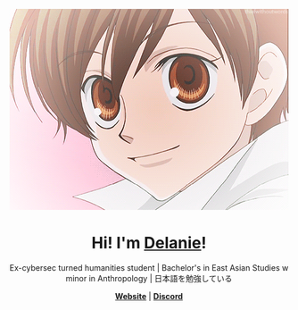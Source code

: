 <p align="center">
    <img src="haruhi.gif" alt="Banner">
</p>

<h1 align="center">Hi! I'm <a href="https://duhlanieee.github.io">Delanie</a>!</h1>
<p align="center">Ex-cybersec turned humanities student | Bachelor's in East Asian Studies w minor in Anthropology | 日本語を勉強している </p>

<p align="center">
  <strong><a href="https://duhlanieee.github.io">Website</a></strong> |
  <strong><a href="https://discord.com/users/433765912395382804">Discord</a></strong> 
</p>

<!--

Here are some ideas to get you started:

- 🔭 I’m currently working on ...
- 🌱 I’m currently learning ...
- 👯 I’m looking to collaborate on ...
- 🤔 I’m looking for help with ...
- 💬 Ask me about ...

-->
